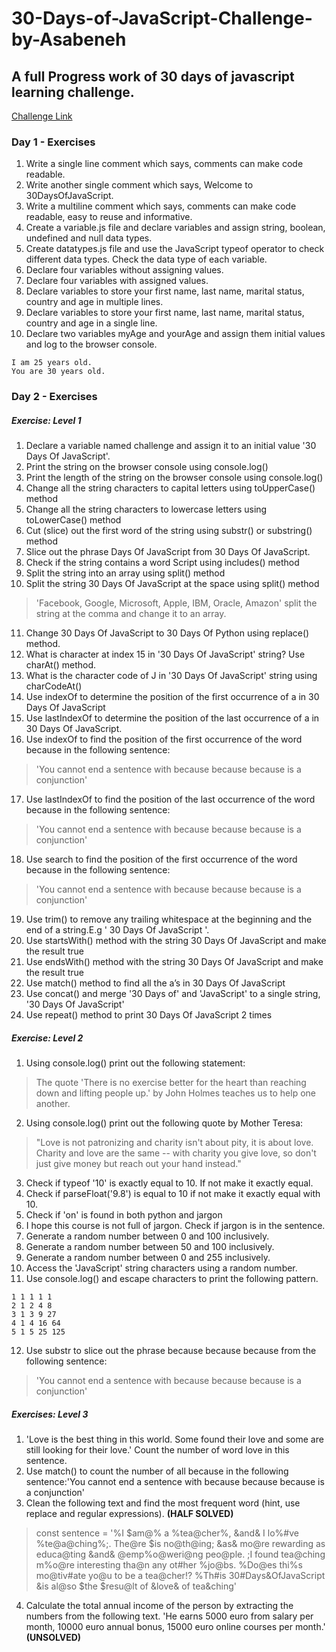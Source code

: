 # 30-Days-of-JavaScript-Challenge-by-Asabeneh
## A full Progress work of 30 days of javascript learning challenge.
[Challenge Link](https://github.com/Asabeneh/30-Days-Of-JavaScript/blob/master/readMe.md)

### **Day 1 - Exercises**

1. Write a single line comment which says, comments can make code readable. 
2. Write another single comment which says, Welcome to 30DaysOfJavaScript. 
3. Write a multiline comment which says, comments can make code readable, easy to reuse and informative.
4. Create a variable.js file and declare variables and assign string, boolean, undefined and null data types.
5. Create datatypes.js file and use the JavaScript typeof operator to check different data types. Check the data type of each variable.
6. Declare four variables without assigning values.
7. Declare four variables with assigned values.
8. Declare variables to store your first name, last name, marital status, country and age in multiple lines.
9. Declare variables to store your first name, last name, marital status, country and age in a single line.
10. Declare two variables myAge and yourAge and assign them initial values and log to the browser console.
```
I am 25 years old.
You are 30 years old.  
```

### **Day 2 - Exercises**

##### Exercise: Level 1
1. Declare a variable named challenge and assign it to an initial value '30 Days Of JavaScript'.
2. Print the string on the browser console using console.log()
3. Print the length of the string on the browser console using console.log()
4. Change all the string characters to capital letters using toUpperCase() method
5. Change all the string characters to lowercase letters using toLowerCase() method
6. Cut (slice) out the first word of the string using substr() or substring() method
7. Slice out the phrase Days Of JavaScript from 30 Days Of JavaScript.
8. Check if the string contains a word Script using includes() method
9. Split the string into an array using split() method
10. Split the string 30 Days Of JavaScript at the space using split() method
>'Facebook, Google, Microsoft, Apple, IBM, Oracle, Amazon' split the string at the comma and change it to an array.
11. Change 30 Days Of JavaScript to 30 Days Of Python using replace() method.
12. What is character at index 15 in '30 Days Of JavaScript' string? Use charAt() method.
13. What is the character code of J in '30 Days Of JavaScript' string using charCodeAt()
14. Use indexOf to determine the position of the first occurrence of a in 30 Days Of JavaScript
15. Use lastIndexOf to determine the position of the last occurrence of a in 30 Days Of JavaScript.
16. Use indexOf to find the position of the first occurrence of the word because in the following sentence:
>'You cannot end a sentence with because because because is a conjunction'
17. Use lastIndexOf to find the position of the last occurrence of the word because in the following sentence:
>'You cannot end a sentence with because because because is a conjunction'
18. Use search to find the position of the first occurrence of the word because in the following sentence:
>'You cannot end a sentence with because because because is a conjunction'
19. Use trim() to remove any trailing whitespace at the beginning and the end of a string.E.g ' 30 Days Of JavaScript '.
20. Use startsWith() method with the string 30 Days Of JavaScript and make the result true
21. Use endsWith() method with the string 30 Days Of JavaScript and make the result true
22. Use match() method to find all the a’s in 30 Days Of JavaScript
23. Use concat() and merge '30 Days of' and 'JavaScript' to a single string, '30 Days Of JavaScript'
24. Use repeat() method to print 30 Days Of JavaScript 2 times

##### Exercise: Level 2
1. Using console.log() print out the following statement:
>The quote 'There is no exercise better for the heart than reaching down and lifting people up.' by John Holmes teaches us to help one another.
2. Using console.log() print out the following quote by Mother Teresa:
>"Love is not patronizing and charity isn't about pity, it is about love. Charity and love are the same -- with charity you give love, so don't just give money but reach out your hand instead."
3. Check if typeof '10' is exactly equal to 10. If not make it exactly equal.
4. Check if parseFloat('9.8') is equal to 10 if not make it exactly equal with 10.
5. Check if 'on' is found in both python and jargon
6. I hope this course is not full of jargon. Check if jargon is in the sentence.
7. Generate a random number between 0 and 100 inclusively.
8. Generate a random number between 50 and 100 inclusively.
9. Generate a random number between 0 and 255 inclusively.
10. Access the 'JavaScript' string characters using a random number.
11. Use console.log() and escape characters to print the following pattern.
```
1 1 1 1 1
2 1 2 4 8
3 1 3 9 27
4 1 4 16 64
5 1 5 25 125
```
12. Use substr to slice out the phrase because because because from the following sentence:
>'You cannot end a sentence with because because because is a conjunction'

##### Exercises: Level 3
1. 'Love is the best thing in this world. Some found their love and some are still looking for their love.' Count the number of word love in this sentence.
2. Use match() to count the number of all because in the following sentence:'You cannot end a sentence with because because because is a conjunction'
3. Clean the following text and find the most frequent word (hint, use replace and regular expressions). **(HALF SOLVED)**
>const sentence = '%I $am@% a %tea@cher%, &and& I lo%#ve %te@a@ching%;. The@re $is no@th@ing; &as& mo@re rewarding as educa@ting &and& @emp%o@weri@ng peo@ple. ;I found tea@ching m%o@re interesting tha@n any ot#her %jo@bs. %Do@es thi%s mo@tiv#ate yo@u to be a tea@cher!? %Th#is 30#Days&OfJavaScript &is al@so $the $resu@lt of &love& of tea&ching'
4. Calculate the total annual income of the person by extracting the numbers from the following text. 'He earns 5000 euro from salary per month, 10000 euro annual bonus, 15000 euro online courses per month.' **(UNSOLVED)**
